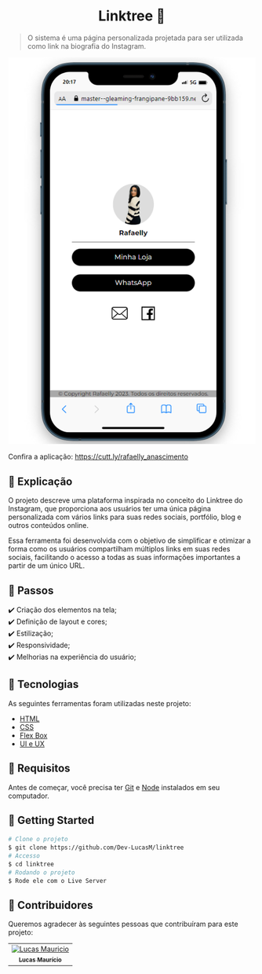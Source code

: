 <h1 align="center">Linktree 📸</h1>

> O sistema é uma página personalizada projetada para ser utilizada como link na biografia do Instagram.

<p align="center">
  <img src="./assets/print-project.png" />
</p>


Confira a aplicação: https://cutt.ly/rafaelly_anascimento

## :page_facing_up: Explicação

O projeto descreve uma plataforma inspirada no conceito do Linktree do Instagram, que proporciona aos usuários ter uma única página personalizada com vários links para suas redes sociais, portfólio, blog e outros conteúdos online.

Essa ferramenta foi desenvolvida com o objetivo de simplificar e otimizar a forma como os usuários compartilham múltiplos links em suas redes sociais, facilitando o acesso a todas as suas informações importantes a partir de um único URL.

## :dart: Passos

:heavy_check_mark: Criação dos elementos na tela;\
:heavy_check_mark: Definição de layout e cores;\
:heavy_check_mark: Estilização;\
:heavy_check_mark: Responsividade;\
:heavy_check_mark: Melhorias na experiência do usuário;

## :rocket: Tecnologias

As seguintes ferramentas foram utilizadas neste projeto:

- [HTML](https://developer.mozilla.org/en-US/docs/Web/HTML)
- [CSS](https://developer.mozilla.org/en-US/docs/Web/CSS)
- [Flex Box](https://origamid.com/projetos/flexbox-guia-completo/)
- [UI e UX](https://www.venturus.org.br/blog/diferenca-entre-ui-e-ux/)

## :closed_book: Requisitos ##

Antes de começar, você precisa ter [Git](https://git-scm.com) e [Node](https://nodejs.org/en/) instalados em seu computador.

## :checkered_flag: Getting Started ##

```bash
# Clone o projeto
$ git clone https://github.com/Dev-LucasM/linktree
# Accesso
$ cd linktree
# Rodando o projeto
$ Rode ele com o Live Server
```
## 🤝 Contribuidores

Queremos agradecer às seguintes pessoas que contribuíram para este projeto:

<table>
  <tr>
    <td align="center">
      <a href="#">
        <img src="https://avatars.githubusercontent.com/u/122059282?s=400&u=96bc9300d660f1b489efcfb0a557ab08a6298c99&v=4" width="100px;" alt="Lucas Mauricio"/><br>
        <sub>
          <b>Lucas Maurício</b>
        </sub>
      </a>
    </td>
  </tr>
</table>
